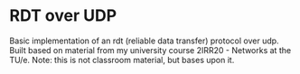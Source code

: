 # RDT over UDP

Basic implementation of an rdt (reliable data transfer) protocol over udp. Built based on material from my university course 2IRR20 - Networks at the TU/e. Note: this is not classroom material, but bases upon it.
